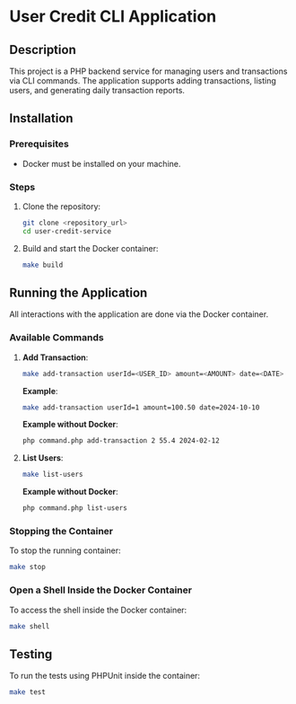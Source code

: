 # User Credit CLI Application

## Description
This project is a PHP backend service for managing users and transactions via CLI commands. The application supports adding transactions, listing users, and generating daily transaction reports.

## Installation

### Prerequisites
- Docker must be installed on your machine.

### Steps
1. Clone the repository:
   ```bash
   git clone <repository_url>
   cd user-credit-service
   ```

2. Build and start the Docker container:
   ```bash
   make build
   ```

## Running the Application

All interactions with the application are done via the Docker container.

### Available Commands
1. **Add Transaction**:
   ```bash
   make add-transaction userId=<USER_ID> amount=<AMOUNT> date=<DATE>
   ```
   **Example**:
   ```bash
   make add-transaction userId=1 amount=100.50 date=2024-10-10
   ```
   **Example without Docker**:
   ```bash
   php command.php add-transaction 2 55.4 2024-02-12
   ```

2. **List Users**:
   ```bash
   make list-users
   ```
   **Example without Docker**:
   ```bash
   php command.php list-users
   ```

### Stopping the Container
To stop the running container:
```bash
make stop
```

### Open a Shell Inside the Docker Container
To access the shell inside the Docker container:
```bash
make shell
```

## Testing
To run the tests using PHPUnit inside the container:
```bash
make test
```
